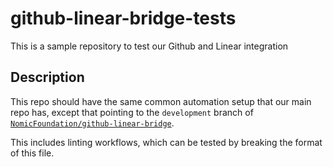 # github-linear-bridge-tests

This is a sample repository to test our Github and Linear integration

## Description

This repo should have the same common automation setup that our main repo has, except that pointing to the `development` branch of [`NomicFoundation/github-linear-bridge`](https://github.com/NomicFoundation/github-linear-bridge).

This includes linting workflows,    which can be tested by breaking the format of this file.
